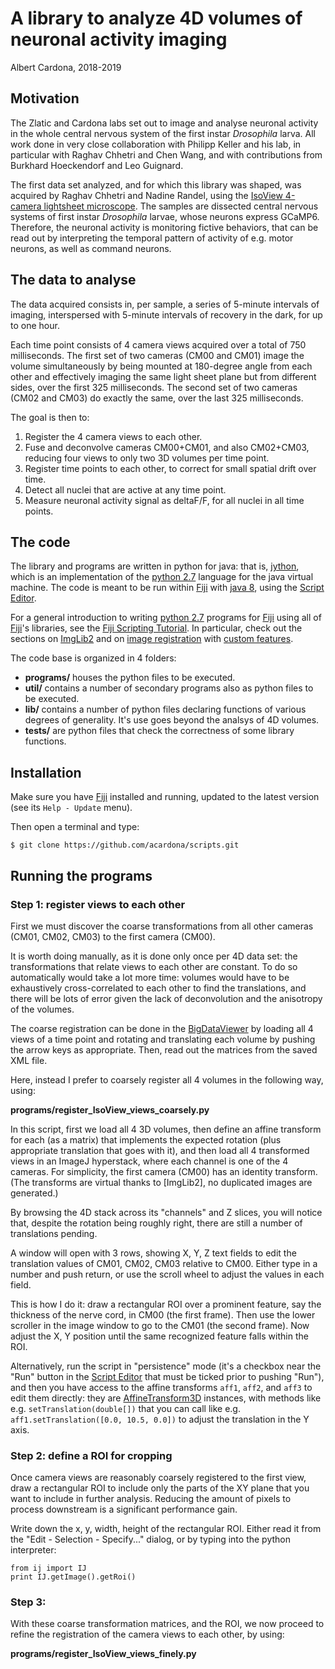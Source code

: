 
# A library to analyze 4D volumes of neuronal activity imaging

Albert Cardona, 2018-2019

## Motivation

The Zlatic and Cardona labs set out to image and analyse neuronal activity in the whole central nervous system of the first instar _Drosophila_ larva. All work done in very close collaboration with Philipp Keller and his lab, in particular with Raghav Chhetri and Chen Wang, and with contributions from Burkhard Hoeckendorf and Leo Guignard.

The first data set analyzed, and for which this library was shaped, was acquired by Raghav Chhetri and Nadine Randel, using the [IsoView 4-camera lightsheet microscope]. The samples are dissected central nervous systems of first instar _Drosophila_ larvae, whose neurons express GCaMP6. Therefore, the neuronal activity is monitoring fictive behaviors, that can be read out by interpreting the temporal pattern of activity of e.g. motor neurons, as well as command neurons.


## The data to analyse

The data acquired consists in, per sample, a series of 5-minute intervals of imaging, interspersed with 5-minute intervals of recovery in the dark, for up to one hour.

Each time point consists of 4 camera views acquired over a total of 750 milliseconds. The first set of two cameras (CM00 and CM01) image the volume simultaneously by being mounted at 180-degree angle from each other and effectively imaging the same light sheet plane but from different sides, over the first 325 milliseconds. The second set of two cameras (CM02 and CM03) do exactly the same, over the last 325 milliseconds.

The goal is then to:
1. Register the 4 camera views to each other.
2. Fuse and deconvolve cameras CM00+CM01, and also CM02+CM03, reducing four views to only two 3D volumes per time point.
3. Register time points to each other, to correct for small spatial drift over time.
4. Detect all nuclei that are active at any time point.
5. Measure neuronal activity signal as deltaF/F, for all nuclei in all time points.


## The code

The library and programs are written in python for java: that is, [jython], which is an implementation of the [python 2.7] language for the java virtual machine. The code is meant to be run within [Fiji] with [java 8], using the [Script Editor].

For a general introduction to writing [python 2.7] programs for [Fiji] using all of [Fiji]'s libraries, see the [Fiji Scripting Tutorial]. In particular, check out the sections on [ImgLib2][scripting ImgLib2] and on [image registration][scripting image registration] with [custom features].

The code base is organized in 4 folders:

- **programs/** houses the python files to be executed.
- **util/** contains a number of secondary programs also as python files to be executed.
- **lib/** contains a number of python files declaring functions of various degrees of generality. It's use goes beyond the analsys of 4D volumes.
- **tests/** are python files that check the correctness of some library functions.


## Installation

Make sure you have [Fiji] installed and running, updated to the latest version (see its `Help - Update` menu).

Then open a terminal and type:

```
$ git clone https://github.com/acardona/scripts.git
```


## Running the programs

### Step 1: register views to each other

First we must discover the coarse transformations from all other cameras (CM01, CM02, CM03) to the first camera (CM00).

It is worth doing manually, as it is done only once per 4D data set: the transformations that relate views to each other are constant. To do so automatically would take a lot more time: volumes would have to be exhaustively cross-correlated to each other to find the translations, and there will be lots of error given the lack of deconvolution and the anisotropy of the volumes.

The coarse registration can be done in the [BigDataViewer] by loading all 4 views of a time point and rotating and translating each volume by pushing the arrow keys as appropriate. Then, read out the matrices from the saved XML file.

Here, instead I prefer to coarsely register all 4 volumes in the following way, using:

  **programs/register_IsoView_views_coarsely.py**

In this script, first we load all 4 3D volumes, then define an affine transform for each (as a matrix) that implements the expected rotation (plus appropriate translation that goes with it), and then load all 4 transformed views in an ImageJ hyperstack, where each channel is one of the 4 cameras. For simplicity, the first camera (CM00) has an identity transform. (The transforms are virtual thanks to [ImgLib2], no duplicated images are generated.)

By browsing the 4D stack across its "channels" and Z slices, you will notice that, despite the rotation being roughly right, there are still a number of translations pending.

A window will open with 3 rows, showing X, Y, Z text fields to edit the translation values of CM01, CM02, CM03 relative to CM00. Either type in a number and push return, or use the scroll wheel to adjust the values in each field.

This is how I do it: draw a rectangular ROI over a prominent feature, say the thickness of the nerve cord, in CM00 (the first frame). Then use the lower scroller in the image window to go to the CM01 (the second frame). Now adjust the X, Y position until the same recognized feature falls within the ROI.

Alternatively, run the script in "persistence" mode (it's a checkbox near the "Run" button in the [Script Editor] that must be ticked prior to pushing "Run"), and then you have access to the affine transforms `aff1`, `aff2`, and `aff3` to edit them directly: they are [AffineTransform3D] instances, with methods like e.g. `setTranslation(double[])` that you can call like e.g. `aff1.setTranslation([0.0, 10.5, 0.0])` to adjust the translation in the Y axis.


### Step 2: define a ROI for cropping

Once camera views are reasonably coarsely registered to the first view, draw a rectangular ROI to include only the parts of the XY plane that you want to include in further analysis. Reducing the amount of pixels to process downstream is a significant performance gain.

Write down the x, y, width, height of the rectangular ROI. Either read it from the "Edit - Selection - Specify..." dialog, or by typing into the python interpreter:

```
from ij import IJ
print IJ.getImage().getRoi()
```


### Step 3:

With these coarse transformation matrices, and the ROI, we now proceed to refine the registration of the camera views to each other, by using:

  **programs/register_IsoView_views_finely.py**

[//]: # (To be continued)




[jython]: https://www.jython.org/
[python 2.7]: https://docs.python.org/2.7/library/
[Fiji]: https://fiji.sc
[java 8]: https://docs.oracle.com/javase/8/docs/api/index.html
[Script Editor]: https://imagej.net/Using_the_Script_Editor
[Fiji Scripting Tutorial]: https://www.ini.uzh.ch/~acardona/fiji-tutorial/
[scripting ImgLib2]: https://www.ini.uzh.ch/~acardona/fiji-tutorial/#s11
[scripting image registration]: https://www.ini.uzh.ch/~acardona/fiji-tutorial/#s12
[custom features]: https://www.ini.uzh.ch/~acardona/fiji-tutorial/#custom-features
[IsoView 4-camera lightsheet microscope]: https://www.nature.com/articles/nmeth.3632
[BigDataViewer]: https://imagej.net/BigDataViewer
[AffineTransform3D]: https://github.com/imglib/imglib2-realtransform/blob/master/src/main/java/net/imglib2/realtransform/AffineTransform3D.java

